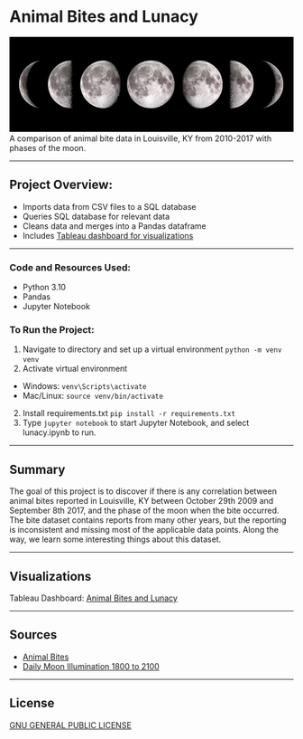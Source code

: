# Animal Bites and Lunacy
![moon-phases](./assets/moon_phases.jpg)
A comparison of animal bite data in Louisville, KY from 2010-2017 with phases of the moon.

---
## Project Overview:
- Imports data from CSV files to a SQL database
- Queries SQL database for relevant data
- Cleans data and merges into a Pandas dataframe
- Includes [Tableau dashboard for visualizations](https://public.tableau.com/app/profile/keith.flynn3286/viz/AnimalBitesandLunacy/dashboard_animal_bites_and_lunacy?publish=yes)
---
### Code and Resources Used:
- Python 3.10
- Pandas
- Jupyter Notebook
### To Run the Project:
1. Navigate to directory and set up a virtual environment
`python -m venv venv`
2. Activate virtual environment
- Windows:
`venv\Scripts\activate`
- Mac/Linux:
`source venv/bin/activate`
2. Install requirements.txt
`pip install -r requirements.txt`
3. Type `jupyter notebook` to start Jupyter Notebook, and select lunacy.ipynb to run.
---
## Summary
The goal of this project is to discover if there is any correlation between animal bites reported in Louisville, KY between October 29th 2009 and September 8th 2017, and the phase of the moon when the bite occurred. The bite dataset contains reports from many other years, but the reporting is inconsistent and missing most of the applicable data points. Along the way, we learn some interesting things about this dataset.

---
## Visualizations
Tableau Dashboard: [Animal Bites and Lunacy](https://public.tableau.com/app/profile/keith.flynn3286/viz/AnimalBitesandLunacy/dashboard_animal_bites_and_lunacy?publish=yes)

---
## Sources
- [Animal Bites](https://www.kaggle.com/datasets/rtatman/animal-bites)
- [Daily Moon Illumination 1800 to 2100](https://www.kaggle.com/datasets/petermenzies/daily-moon-illumination-1800-to-2100)
---
## License
[GNU GENERAL PUBLIC LICENSE](LICENSE)